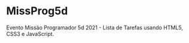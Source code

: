 # MissProg5d

Evento Missão Programador 5d 2021 - Lista de Tarefas usando HTML5, CSS3 e JavaScript.
